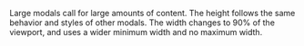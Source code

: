 Large modals call for large amounts of content. The height follows the same
behavior and styles of other modals. The width changes to 90% of the viewport,
and uses a wider minimum width and no maximum width.
